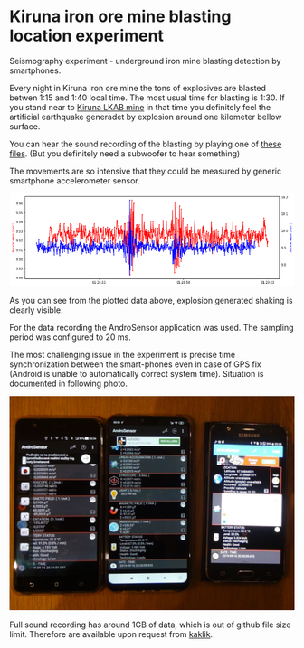 # Kiruna iron ore mine blasting location experiment

Seismography experiment - underground iron mine blasting detection by smartphones. 

Every night in Kiruna iron ore mine the tons of explosives are blasted betwen 1:15 and 1:40 local time. The most usual time for blasting is 1:30. 
If you stand near to [Kiruna LKAB mine](https://en.wikipedia.org/wiki/Kiruna_mine) in that time you definitely feel the artificial earthquake generadet by explosion around one kilometer bellow surface. 

You can hear the sound recording of the blasting by playing one of [these files](https://github.com/geozor-network/kiruna-blasting/tree/master/data/16092019/kakl). (But you definitely need a subwoofer to hear something) 

The movements are so intensive that they could be measured by generic smartphone accelerometer sensor.


![Blasting induced earthquake in Kiruna iron mine](/doc/img/seismograph.png "Seismogram plotted from accelerometer sensor")

As you can see from the plotted data above, explosion generated shaking is clearly visible. 

For the data recording the AndroSensor application was used. The sampling period was configured to 20 ms.

The most challenging issue in the experiment is precise time synchronization between the smart-phones even in case of GPS fix (Android is unable to automatically correct system time). Situation is documented in following photo. 


![Time inconsistency of the phones](/data/16092019/Phone_time_unsync.JPG "Different time at each phone used")


Full sound recording has around 1GB of data, which is out of github file size limit. Therefore are available upon request from [kaklik](https://github.com/kaklik). 
